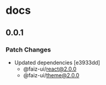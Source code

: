 # docs

## 0.0.1

### Patch Changes

- Updated dependencies [e3933dd]
  - @faiz-ui/react@2.0.0
  - @faiz-ui/theme@2.0.0

